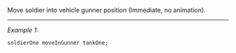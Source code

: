 Move soldier into vehicle gunner position (Immediate, no animation).


---
*Example 1:*
```sqf
soldierOne moveInGunner tankOne;
```